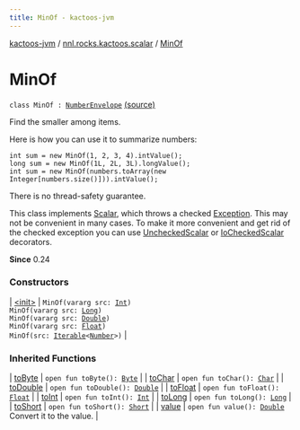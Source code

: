 ```yaml
---
title: MinOf - kactoos-jvm
---
```


[kactoos-jvm](../../index.html) / [nnl.rocks.kactoos.scalar](../index.html) / [MinOf](./index.html)

# MinOf

`class MinOf : `[`NumberEnvelope`](../-number-envelope/index.html) [(source)](https://github.com/neonailol/kactoos/blob/master/kactoos-jvm/src/main/kotlin/nnl/rocks/kactoos/scalar/MinOf.kt#L31)

Find the smaller among items.

Here is how you can use it to summarize numbers:

```
int sum = new MinOf(1, 2, 3, 4).intValue();
long sum = new MinOf(1L, 2L, 3L).longValue();
int sum = new MinOf(numbers.toArray(new Integer[numbers.size()])).intValue();
```

There is no thread-safety guarantee.

This class implements [Scalar](../../nnl.rocks.kactoos/-scalar/index.html), which throws a checked
[Exception](https://kotlinlang.org/api/latest/jvm/stdlib/kotlin/-exception/index.html). This may not be convenient in many cases. To make
it more convenient and get rid of the checked exception you can
use [UncheckedScalar](../-unchecked-scalar/index.html) or [IoCheckedScalar](../-io-checked-scalar/index.html) decorators.

**Since**
0.24

### Constructors

| [&lt;init&gt;](-init-.html) | `MinOf(vararg src: `[`Int`](https://kotlinlang.org/api/latest/jvm/stdlib/kotlin/-int/index.html)`)`<br>`MinOf(vararg src: `[`Long`](https://kotlinlang.org/api/latest/jvm/stdlib/kotlin/-long/index.html)`)`<br>`MinOf(vararg src: `[`Double`](https://kotlinlang.org/api/latest/jvm/stdlib/kotlin/-double/index.html)`)`<br>`MinOf(vararg src: `[`Float`](https://kotlinlang.org/api/latest/jvm/stdlib/kotlin/-float/index.html)`)`<br>`MinOf(src: `[`Iterable`](https://kotlinlang.org/api/latest/jvm/stdlib/kotlin.collections/-iterable/index.html)`<`[`Number`](https://kotlinlang.org/api/latest/jvm/stdlib/kotlin/-number/index.html)`>)` |

### Inherited Functions

| [toByte](../-number-envelope/to-byte.html) | `open fun toByte(): `[`Byte`](https://kotlinlang.org/api/latest/jvm/stdlib/kotlin/-byte/index.html) |
| [toChar](../-number-envelope/to-char.html) | `open fun toChar(): `[`Char`](https://kotlinlang.org/api/latest/jvm/stdlib/kotlin/-char/index.html) |
| [toDouble](../-number-envelope/to-double.html) | `open fun toDouble(): `[`Double`](https://kotlinlang.org/api/latest/jvm/stdlib/kotlin/-double/index.html) |
| [toFloat](../-number-envelope/to-float.html) | `open fun toFloat(): `[`Float`](https://kotlinlang.org/api/latest/jvm/stdlib/kotlin/-float/index.html) |
| [toInt](../-number-envelope/to-int.html) | `open fun toInt(): `[`Int`](https://kotlinlang.org/api/latest/jvm/stdlib/kotlin/-int/index.html) |
| [toLong](../-number-envelope/to-long.html) | `open fun toLong(): `[`Long`](https://kotlinlang.org/api/latest/jvm/stdlib/kotlin/-long/index.html) |
| [toShort](../-number-envelope/to-short.html) | `open fun toShort(): `[`Short`](https://kotlinlang.org/api/latest/jvm/stdlib/kotlin/-short/index.html) |
| [value](../-number-envelope/value.html) | `open fun value(): `[`Double`](https://kotlinlang.org/api/latest/jvm/stdlib/kotlin/-double/index.html)<br>Convert it to the value. |

